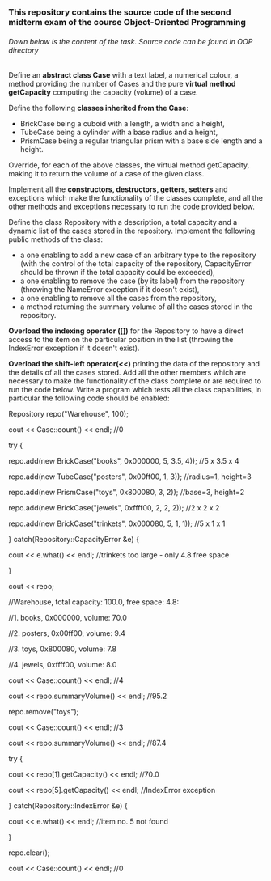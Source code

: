 ### This repository contains the source code of the second midterm exam of the course Object-Oriented Programming

###### Down below is the content of the task. Source code can be found in OOP directory

Define an **abstract class Case** with a text label, a numerical colour, a method providing the number of Cases and
the pure **virtual method getCapacity** computing the capacity (volume) of a case.

Define the following **classes inherited from the Case**:
- BrickCase being a cuboid with a length, a width and a height,
- TubeCase being a cylinder with a base radius and a height,
- PrismCase being a regular triangular prism with a base side length and a height.


Override, for each of the above classes, the virtual method getCapacity, making it to return the volume of a case of
the given class.

Implement all the **constructors, destructors, getters, setters** and exceptions which make the
functionality of the classes complete, and all the other methods and exceptions necessary to run the code provided
below.

Define the class Repository with a description, a total capacity and a dynamic list of the cases stored in the
repository. Implement the following public methods of the class:

- a one enabling to add a new case of an arbitrary type to the repository (with the control of the total
capacity of the repository, CapacityError should be thrown if the total capacity could be exceeded),
- a one enabling to remove the case (by its label) from the repository (throwing the NameError exception if
it doesn't exist),
- a one enabling to remove all the cases from the repository,
- a method returning the summary volume of all the cases stored in the repository.

**Overload the indexing operator ([])** for the Repository to have a direct access to the item on the particular
position in the list (throwing the IndexError exception if it doesn't exist). 

**Overload the shift-left operator(<<)** printing the data of the repository and the details of all the cases stored. Add all the other members
which are necessary to make the functionality of the class complete or are required to run the code below.
Write a program which tests all the class capabilities, in particular the following code should be enabled:

Repository repo("Warehouse", 100);

cout << Case::count() << endl; //0

try {

repo.add(new BrickCase("books", 0x000000, 5, 3.5, 4)); //5 x 3.5 x 4

repo.add(new TubeCase("posters", 0x00ff00, 1, 3)); //radius=1, height=3

repo.add(new PrismCase("toys", 0x800080, 3, 2)); //base=3, height=2

repo.add(new BrickCase("jewels", 0xffff00, 2, 2, 2)); //2 x 2 x 2

repo.add(new BrickCase("trinkets", 0x000080, 5, 1, 1)); //5 x 1 x 1

} catch(Repository::CapacityError &e) {

cout << e.what() << endl; //trinkets too large - only 4.8 free space

}

cout << repo;

//Warehouse, total capacity: 100.0, free space: 4.8:

//1. books, 0x000000, volume: 70.0

//2. posters, 0x00ff00, volume: 9.4

//3. toys, 0x800080, volume: 7.8

//4. jewels, 0xffff00, volume: 8.0

cout << Case::count() << endl; //4

cout << repo.summaryVolume() << endl; //95.2

repo.remove("toys");

cout << Case::count() << endl; //3

cout << repo.summaryVolume() << endl; //87.4

try {

cout << repo[1].getCapacity() << endl; //70.0

cout << repo[5].getCapacity() << endl; //IndexError exception

} catch(Repository::IndexError &e) {

cout << e.what() << endl; //item no. 5 not found

}

repo.clear();

cout << Case::count() << endl; //0
